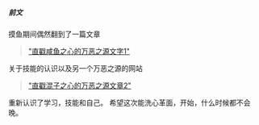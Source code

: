 ##### 前文

摸鱼期间偶然翻到了一篇文章

> ["直戳咸鱼之心的万恶之源文字1"](http://mindhacks.cn/2011/11/04/how-to-interview-a-person-for-two-years/)

关于技能的认识以及另一个万恶之源的网站
> ["直戳混子之心的万恶之源文章2"](https://www.cnblogs.com/xinz/archive/2011/08/07/2129751.html)

重新认识了学习，技能和自己。
希望这次能洗心革面，开始，什么时候都不会晚。